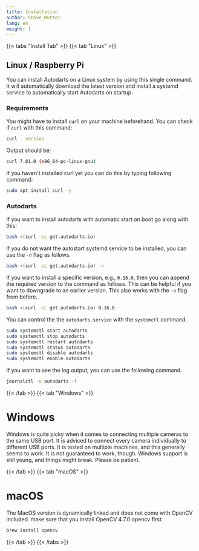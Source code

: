 ```yaml
---
title: Installation
author: Steve_Mutter
lang: en
weight: 1
---
```


{{< tabs "Install Tab" >}}
{{< tab "Linux" >}}

## Linux / Raspberry Pi

You can install Autodarts on a Linux system by using this single command.
It will automatically download the latest version and install a systemd service to automatically start Autodarts on startup.

### Requirements

You might have to install `curl` on your machine beforehand.
You can check if `curl` with this command:

```bash
curl --version
```

Output should be:

```bash
curl 7.81.0 (x86_64-pc-linux-gnu)
```

If you haven't installed curl yet you can do this by typing following command:

```bash
sudo apt install curl -y
```

### Autodarts

If you want to install autodarts with automatic start on boot go along with this:

```bash
bash <(curl -sL get.autodarts.io)
```

If you do not want the autostart systemd service to be installed, you can use the `-n` flag as follows.

```bash
bash <(curl -sL get.autodarts.io) -n
```

If you want to install a specific version, e.g., `0.16.0`, then you can append the required version to the command as follows.
This can be helpful if you want to downgrade to an earlier version.
This also works with the `-n` flag from before.

```bash
bash <(curl -sL get.autodarts.io) 0.16.0
```

You can control the the `autodarts.service` with the `systemctl` command.

```bash
sudo systemctl start autodarts
sudo systemctl stop autodarts
sudo systemctl restart autodarts
sudo systemctl status autodarts
sudo systemctl disable autodarts
sudo systemctl enable autodarts
```

If you want to see the log output, you can use the following command.

```bash
journalctl -u autodarts -f
```

{{< /tab >}}
{{< tab "Windows" >}}

# Windows

Windows is quite picky when it comes to connecting multiple cameras to the same USB port.
It is adviced to connect every camera individually to different USB ports.
It is tested on multiple machines, and this generally seems to work.
It is not guaranteed to work, though.
Windows support is still young, and things might break.
Please be patient.

{{< /tab >}}
{{< tab "macOS" >}}

# macOS

The MacOS version is dynamically linked and does not come with OpenCV included.
make sure that you install OpenCV 4.7.0 opencv first.

```bash
brew install opencv
```

{{< /tab >}}
{{< /tabs >}}
